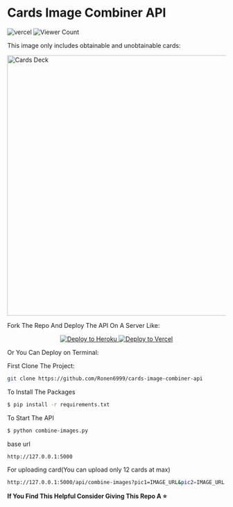 <p align="center">
  
  # Cards Image Combiner API 
  ![vercel](http://therealsujitk-vercel-badge.vercel.app/?app=therealsujitk-vercel-badge&style=for-the-badge&logo=false)
  ![Viewer Count](https://img.shields.io/endpoint?url=https%3A%2F%2Fhits.dwyl.com%2FNemasisDarkX%2FGenshin-TCG-Card-API.json%3Fcolor%3Dpink)
  
  <p>This image only includes obtainable and unobtainable cards:</p>
<img src="https://i.ibb.co/HBbWF9G/cardsdeck-for-giuthub.png" alt="Cards Deck" width="600" />
  
  <p>Fork The Repo And Deploy The API On A Server Like:</p>
  
  <p align="center">
    <a href="https://heroku.com/deploy?template=https://github.com/Ronen6999/cards-image-combiner-api">
      <img src="https://img.shields.io/badge/heroku-9d7acc?style=for-the-badge&logo=heroku&logoColor=430098" alt="Deploy to Heroku">
    </a>
    <a href="https://vercel.com/new/git/external?repository-url=https%3A%2F%2Fgithub.com%2FRonen6999%2FCards-image-combiner-api">
      <img src="https://vercel.com/button" alt="Deploy to Vercel">
    </a>
  </p>
  
  <p>Or You Can Deploy on Terminal:</p>
  
  <p>First Clone The Project:</p>
  
  ```bash
  git clone https://github.com/Ronen6999/cards-image-combiner-api
```

<p>To Install The Packages</p>

```bash
$ pip install -r requirements.txt
```
<p>To Start The API</p>

```bash
$ python combine-images.py
```

<p>base url</p>

```bash
http://127.0.0.1:5000
 ```
<p>For uploading card(You can upload only 12 cards at max)</p>

```bash
http://127.0.0.1:5000/api/combine-images?pic1=IMAGE_URL&pic2=IMAGE_URL

```


  
<p><b>If You Find This Helpful Consider Giving This Repo A ⭐ </b></p>
